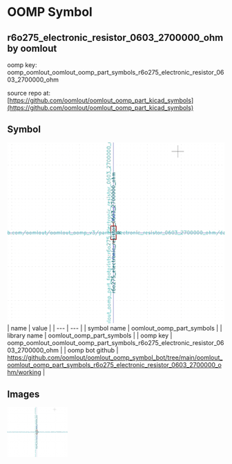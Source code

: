 # OOMP Symbol  
## r6o275_electronic_resistor_0603_2700000_ohm  by oomlout  
  
oomp key: oomp_oomlout_oomlout_oomp_part_symbols_r6o275_electronic_resistor_0603_2700000_ohm  
  
source repo at: [https://github.com/oomlout/oomlout_oomp_part_kicad_symbols](https://github.com/oomlout/oomlout_oomp_part_kicad_symbols)  
## Symbol  
  
[![working.png](working_600.png)](working.png)  
| name | value | 
| --- | --- | 
| symbol name | oomlout_oomp_part_symbols | 
| library name | oomlout_oomp_part_symbols | 
| oomp key | oomp_oomlout_oomlout_oomp_part_symbols_r6o275_electronic_resistor_0603_2700000_ohm | 
| oomp bot github | https://github.com/oomlout/oomlout_oomp_symbol_bot/tree/main/oomlout_oomlout_oomp_part_symbols_r6o275_electronic_resistor_0603_2700000_ohm/working | 
## Images  
  
[![working.png](working_140.png)](working.png)  
